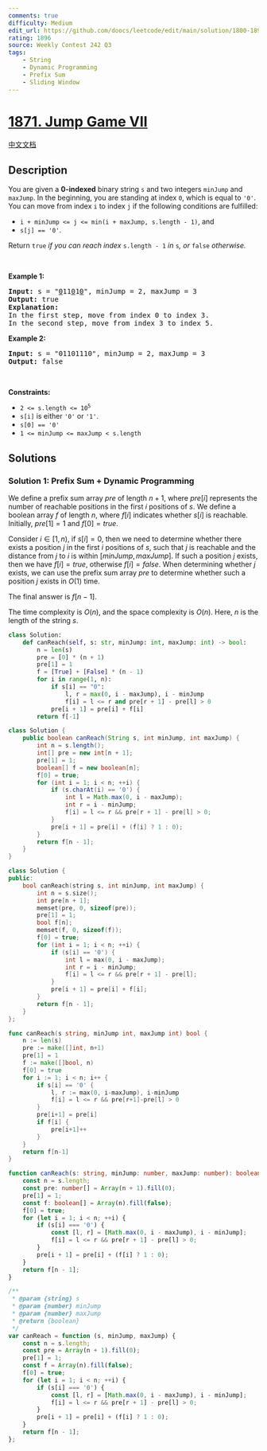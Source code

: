 ```yaml
---
comments: true
difficulty: Medium
edit_url: https://github.com/doocs/leetcode/edit/main/solution/1800-1899/1871.Jump%20Game%20VII/README_EN.md
rating: 1896
source: Weekly Contest 242 Q3
tags:
    - String
    - Dynamic Programming
    - Prefix Sum
    - Sliding Window
---
```


<!-- problem:start -->

# [1871. Jump Game VII](https://leetcode.com/problems/jump-game-vii)

[中文文档](/solution/1800-1899/1871.Jump%20Game%20VII/README.md)

## Description

<p>You are given a <strong>0-indexed</strong> binary string <code>s</code> and two integers <code>minJump</code> and <code>maxJump</code>. In the beginning, you are standing at index <code>0</code>, which is equal to <code>&#39;0&#39;</code>. You can move from index <code>i</code> to index <code>j</code> if the following conditions are fulfilled:</p>

<ul>
	<li><code>i + minJump &lt;= j &lt;= min(i + maxJump, s.length - 1)</code>, and</li>
	<li><code>s[j] == &#39;0&#39;</code>.</li>
</ul>

<p>Return <code>true</code><i> if you can reach index </i><code>s.length - 1</code><i> in </i><code>s</code><em>, or </em><code>false</code><em> otherwise.</em></p>

<p>&nbsp;</p>
<p><strong class="example">Example 1:</strong></p>

<pre>
<strong>Input:</strong> s = &quot;<u>0</u>11<u>0</u>1<u>0</u>&quot;, minJump = 2, maxJump = 3
<strong>Output:</strong> true
<strong>Explanation:</strong>
In the first step, move from index 0 to index 3. 
In the second step, move from index 3 to index 5.
</pre>

<p><strong class="example">Example 2:</strong></p>

<pre>
<strong>Input:</strong> s = &quot;01101110&quot;, minJump = 2, maxJump = 3
<strong>Output:</strong> false
</pre>

<p>&nbsp;</p>
<p><strong>Constraints:</strong></p>

<ul>
	<li><code>2 &lt;= s.length &lt;= 10<sup>5</sup></code></li>
	<li><code>s[i]</code> is either <code>&#39;0&#39;</code> or <code>&#39;1&#39;</code>.</li>
	<li><code>s[0] == &#39;0&#39;</code></li>
	<li><code>1 &lt;= minJump &lt;= maxJump &lt; s.length</code></li>
</ul>

## Solutions

<!-- solution:start -->

### Solution 1: Prefix Sum + Dynamic Programming

We define a prefix sum array $pre$ of length $n+1$, where $pre[i]$ represents the number of reachable positions in the first $i$ positions of $s$. We define a boolean array $f$ of length $n$, where $f[i]$ indicates whether $s[i]$ is reachable. Initially, $pre[1] = 1$ and $f[0] = true$.

Consider $i \in [1, n)$, if $s[i] = 0$, then we need to determine whether there exists a position $j$ in the first $i$ positions of $s$, such that $j$ is reachable and the distance from $j$ to $i$ is within $[minJump, maxJump]$. If such a position $j$ exists, then we have $f[i] = true$, otherwise $f[i] = false$. When determining whether $j$ exists, we can use the prefix sum array $pre$ to determine whether such a position $j$ exists in $O(1)$ time.

The final answer is $f[n-1]$.

The time complexity is $O(n)$, and the space complexity is $O(n)$. Here, $n$ is the length of the string $s$.

<!-- tabs:start -->

```python
class Solution:
    def canReach(self, s: str, minJump: int, maxJump: int) -> bool:
        n = len(s)
        pre = [0] * (n + 1)
        pre[1] = 1
        f = [True] + [False] * (n - 1)
        for i in range(1, n):
            if s[i] == "0":
                l, r = max(0, i - maxJump), i - minJump
                f[i] = l <= r and pre[r + 1] - pre[l] > 0
            pre[i + 1] = pre[i] + f[i]
        return f[-1]
```

```java
class Solution {
    public boolean canReach(String s, int minJump, int maxJump) {
        int n = s.length();
        int[] pre = new int[n + 1];
        pre[1] = 1;
        boolean[] f = new boolean[n];
        f[0] = true;
        for (int i = 1; i < n; ++i) {
            if (s.charAt(i) == '0') {
                int l = Math.max(0, i - maxJump);
                int r = i - minJump;
                f[i] = l <= r && pre[r + 1] - pre[l] > 0;
            }
            pre[i + 1] = pre[i] + (f[i] ? 1 : 0);
        }
        return f[n - 1];
    }
}
```

```cpp
class Solution {
public:
    bool canReach(string s, int minJump, int maxJump) {
        int n = s.size();
        int pre[n + 1];
        memset(pre, 0, sizeof(pre));
        pre[1] = 1;
        bool f[n];
        memset(f, 0, sizeof(f));
        f[0] = true;
        for (int i = 1; i < n; ++i) {
            if (s[i] == '0') {
                int l = max(0, i - maxJump);
                int r = i - minJump;
                f[i] = l <= r && pre[r + 1] - pre[l];
            }
            pre[i + 1] = pre[i] + f[i];
        }
        return f[n - 1];
    }
};
```

```go
func canReach(s string, minJump int, maxJump int) bool {
	n := len(s)
	pre := make([]int, n+1)
	pre[1] = 1
	f := make([]bool, n)
	f[0] = true
	for i := 1; i < n; i++ {
		if s[i] == '0' {
			l, r := max(0, i-maxJump), i-minJump
			f[i] = l <= r && pre[r+1]-pre[l] > 0
		}
		pre[i+1] = pre[i]
		if f[i] {
			pre[i+1]++
		}
	}
	return f[n-1]
}
```

```ts
function canReach(s: string, minJump: number, maxJump: number): boolean {
    const n = s.length;
    const pre: number[] = Array(n + 1).fill(0);
    pre[1] = 1;
    const f: boolean[] = Array(n).fill(false);
    f[0] = true;
    for (let i = 1; i < n; ++i) {
        if (s[i] === '0') {
            const [l, r] = [Math.max(0, i - maxJump), i - minJump];
            f[i] = l <= r && pre[r + 1] - pre[l] > 0;
        }
        pre[i + 1] = pre[i] + (f[i] ? 1 : 0);
    }
    return f[n - 1];
}
```

```js
/**
 * @param {string} s
 * @param {number} minJump
 * @param {number} maxJump
 * @return {boolean}
 */
var canReach = function (s, minJump, maxJump) {
    const n = s.length;
    const pre = Array(n + 1).fill(0);
    pre[1] = 1;
    const f = Array(n).fill(false);
    f[0] = true;
    for (let i = 1; i < n; ++i) {
        if (s[i] === '0') {
            const [l, r] = [Math.max(0, i - maxJump), i - minJump];
            f[i] = l <= r && pre[r + 1] - pre[l] > 0;
        }
        pre[i + 1] = pre[i] + (f[i] ? 1 : 0);
    }
    return f[n - 1];
};
```

<!-- tabs:end -->

<!-- solution:end -->

<!-- problem:end -->
